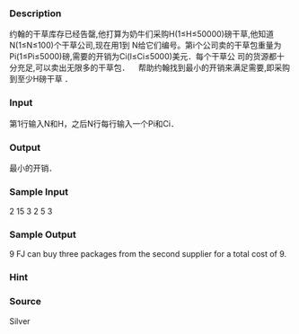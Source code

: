 
### Description


约翰的干草库存已经告罄,他打算为奶牛们采购H(1≤H≤50000)磅干草,他知道N(1≤N≤100)个干草公司,现在用1到
N给它们编号。第i个公司卖的干草包重量为Pi(1≤Pi≤5000)磅,需要的开销为Ci(l≤Ci≤5000)美元．每个干草公
司的货源都十分充足,可以卖出无限多的干草包．    帮助约翰找到最小的开销来满足需要,即采购到至少H磅干草
．


### Input
第1行输入N和H，之后N行每行输入一个Pi和Ci．
### Output
最小的开销．
### Sample Input
2 15
3 2
5 3
### Sample Output
9
FJ can buy three packages from the second supplier for a total cost of 9.

### Hint

### Source
Silver